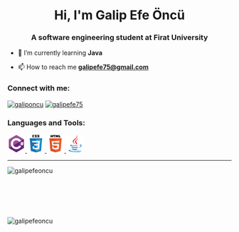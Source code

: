 <h1 align="center">Hi, I'm Galip Efe Öncü</h1>
<h3 align="center">A software engineering student at Firat University</h3>

- 🌱 I’m currently learning **Java**

- 📫 How to reach me **galipefe75@gmail.com**

<h3 align="left">Connect with me:</h3>
<p align="left">
<a href="https://linkedin.com/in/galiponcu" target="blank"><img align="center" src="https://raw.githubusercontent.com/rahuldkjain/github-profile-readme-generator/master/src/images/icons/Social/linked-in-alt.svg" alt="galiponcu" height="30" width="40" /></a>
<a href="https://instagram.com/galipefe75" target="blank"><img align="center" src="https://raw.githubusercontent.com/rahuldkjain/github-profile-readme-generator/master/src/images/icons/Social/instagram.svg" alt="galipefe75" height="30" width="40" /></a>
</p>

<h3 align="left">Languages and Tools:</h3>
<p align="left"> <a href="https://www.w3schools.com/cs/" target="_blank" rel="noreferrer"> <img src="https://raw.githubusercontent.com/devicons/devicon/master/icons/csharp/csharp-original.svg" alt="csharp" width="40" height="40"/> </a> <a href="https://www.w3schools.com/css/" target="_blank" rel="noreferrer"> <img src="https://raw.githubusercontent.com/devicons/devicon/master/icons/css3/css3-original-wordmark.svg" alt="css3" width="40" height="40"/> </a> <a href="https://www.w3.org/html/" target="_blank" rel="noreferrer"> <img src="https://raw.githubusercontent.com/devicons/devicon/master/icons/html5/html5-original-wordmark.svg" alt="html5" width="40" height="40"/> </a> <a href="https://www.java.com" target="_blank" rel="noreferrer"> <img src="https://raw.githubusercontent.com/devicons/devicon/master/icons/java/java-original.svg" alt="java" width="40" height="40"/> </a> </p>

<hr> <p><img align="left" src="https://github-readme-stats.vercel.app/api/top-langs?username=galipefeoncu&show_icons=true&locale=en&layout=compact" alt="galipefeoncu" /></p> <br>

<br><br><br><br><p align="left"> <img src="https://komarev.com/ghpvc/?username=galipefeoncu&label=Profile%20views&color=0e75b6&style=flat" alt="galipefeoncu" /> </p>


